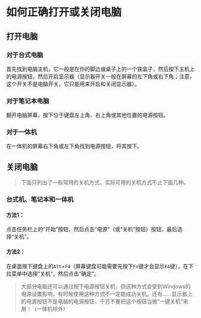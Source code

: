 # 如何正确打开或关闭电脑  <Badge type="tip" text="基础" />
## 打开电脑
### 对于台式电脑
首先找到电脑主机，它一般是在你的脚边或桌子上的一个铁盒子，然后按下主机上的电源按钮，然后开启显示器（显示器开关一般在屏幕的左下角或右下角；注意，这个开关不是电脑开关，它只能用来开启和关闭显示器）。

### 对于笔记本电脑
翻开电脑屏幕，按下位于键盘左上角、右上角或其他位置的电源按钮。

### 对于一体机
在一体机的屏幕右下角或左下角找到电源按钮，将其按下。

## 关闭电脑
> 下面只列出了一些常用的关机方式，实际可用的关机方式不止下面几种。
### 台式机、笔记本和一体机
#### 方法1：
点击任务栏上的“开始”按钮，然后点击“电源”（或“关机”按钮）按钮，最后选择“关机”。
#### 方法2：
在桌面按下键盘上的`Alt`+`F4`（屏幕键盘可能需要先按下`Fn`键才会显示`F4`键），在下拉菜单中选择“关机”，然后点击“确定”。
> 大部分电脑还可以通过按下电源按钮关机，但这种方式会受到Windows的电源设置影响，有时候使用这种方式不一定能成功关机。还有……显示器上的电源按钮不是电脑的电源按钮，千万不要把这个按钮当做“一键关机”来用！（一体机除外）
